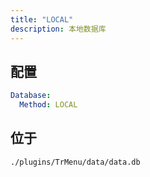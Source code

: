 ```yaml
---
title: "LOCAL"
description: 本地数据库
---
```


## 配置

```yaml
Database:
  Method: LOCAL
```

## 位于

```text
./plugins/TrMenu/data/data.db
```
